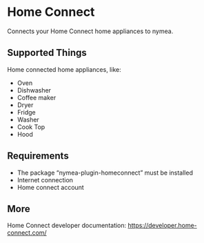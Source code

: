 # Home Connect

Connects your Home Connect home appliances to nymea.

## Supported Things

Home connected home appliances, like:
* Oven
* Dishwasher
* Coffee maker
* Dryer
* Fridge
* Washer
* Cook Top
* Hood

## Requirements

* The package “nymea-plugin-homeconnect” must be installed
* Internet connection
* Home connect account

## More

Home Connect developer documentation:
https://developer.home-connect.com/
